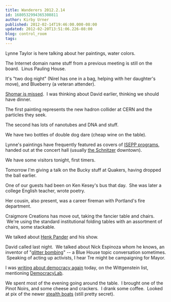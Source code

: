 ```yaml
---
title: Wanderers 2012.2.14
id: 1680532994365308811
author: Kirby Urner
published: 2012-02-14T19:46:00.000-08:00
updated: 2012-02-20T13:51:06.226-08:00
blog: control_room
tags: 
---
```


Lynne Taylor is here talking about her paintings, water colors.

The Internet domain name stuff from a previous meeting is still on the board.  Linus Pauling House. 

It's "two dog night" (Nirel has one in a bag, helping with her daughter's move), and Blueberry (a veteran attender). 

[Shomar is missed](http://www.flickr.com/photos/17157315@N00/3260966801/).  I was thinking about David earlier, thinking we should have dinner.

The first painting represents the new hadron collider at CERN and the particles they seek.

The second has lots of nanotubes and DNA and stuff.

We have two bottles of double dog dare (cheap wine on the table).

Lynne's paintings have frequently featured as covers of [ISEPP programs](http://www.isepp.org/), handed out at the concert hall (usually [the Schnitzer](http://www.flickr.com/photos/17157315@N00/2908124961/) downtown).

We have some visitors tonight, first timers.

Tomorrow I'm giving a talk on the Bucky stuff at Quakers, having dropped the ball earlier.

One of our guests had been on Ken Kesey's bus that day.  She was later a college English teacher, wrote poetry. 

Her cousin, also present, was a career fireman with Portland's fire department.

Craigmore Creations has move out, taking the fancier table and chairs.  We're using the standard institutional folding tables with an assortment of chairs, some stackable.

We talked about [Henk Pander](http://www.oregonlive.com/art/index.ssf/2011/03/henk_pander_memory_and_modern.html) and his show.

David called last night.  We talked about Nick Espinoza whom he knows, an inventor of "[glitter bombing](http://en.wikipedia.org/wiki/Glitter_bombing)" -- a Blue House topic conversation sometimes.  Speaking of acting up activists, I hear Tre might be campaigning for Mayor.

I was [writing about democracy again](http://dir.groups.yahoo.com/group/Wittrs/message/7214) today, on the Wittgenstein list, mentioning [DemocracyLab](http://www.democracylab.org/).

We spent most of the evening going around the table.  I brought one of the Pinot Noirs, and some cheese and crackers.  I drank some coffee.  Looked at pix of the newer [stealth boats](http://mybizmo.blogspot.com/2005/07/stealth-boat.html) (still pretty secret).